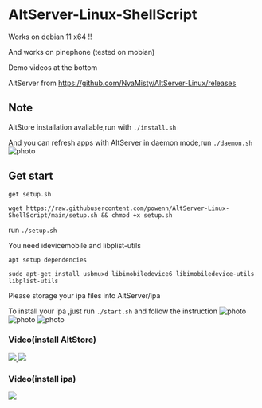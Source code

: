 # AltServer-Linux-ShellScript

Works on debian 11 x64 !!

And works on pinephone (tested on mobian)

Demo videos at the bottom

AltServer from https://github.com/NyaMisty/AltServer-Linux/releases

## Note 
AltStore installation avaliable,run with `./install.sh`

And you can refresh apps with AltServer in daemon mode,run `./daemon.sh`
![photo][0]

## Get start
`get setup.sh`
```
wget https://raw.githubusercontent.com/powenn/AltServer-Linux-ShellScript/main/setup.sh && chmod +x setup.sh
```
run `./setup.sh`

You need idevicemobile and libplist-utils

`apt setup dependencies`
```
sudo apt-get install usbmuxd libimobiledevice6 libimobiledevice-utils libplist-utils
```

Please storage your ipa files into AltServer/ipa

To install your ipa ,just run `./start.sh` and follow the instruction
![photo][1]
![photo][2]
![photo][3]

### Video(install AltStore)

<a href="https://www.youtube.com/watch?v=eraWIbdxyOo">
  <img src="https://img.youtube.com/vi/eraWIbdxyOo/maxresdefault.jpg" >
</a>

<a href="https://www.youtube.com/watch?v=57JDy2GX1JY">
  <img src="https://img.youtube.com/vi/57JDy2GX1JY/maxresdefault.jpg" >
</a>

### Video(install ipa)

<a href="https://www.youtube.com/watch?v=AgqoaBQd_p8">
  <img src="https://img.youtube.com/vi/AgqoaBQd_p8/maxresdefault.jpg" >
</a>



[0]:https://github.com/powenn/AltServer-Linux-ShellScript/blob/main/photos/00.jpg
[1]:https://github.com/powenn/AltServer-Linux-ShellScript/blob/main/photos/01.jpg
[2]:https://github.com/powenn/AltServer-Linux-ShellScript/blob/main/photos/02.jpg
[3]:https://github.com/powenn/AltServer-Linux-ShellScript/blob/main/photos/03.jpg
